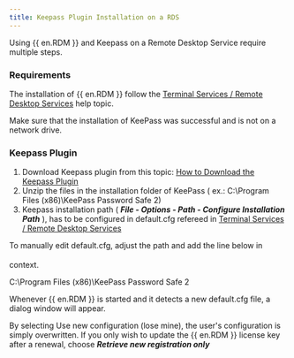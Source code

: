 ```yaml
---
title: Keepass Plugin Installation on a RDS
---
```

Using {{ en.RDM }} and Keepass on a Remote Desktop Service require multiple steps. 

### Requirements

The installation of {{ en.RDM }} follow the [Terminal Services / Remote Desktop Services](https://help.remotedesktopmanager.com/installation_terminalservices.htm) help topic.  

Make sure that the installation of KeePass was successful and is not on a network drive.

### Keepass Plugin

1. Download Keepass plugin from this topic: [How to Download the Keepass Plugin](/kb/remote-desktop-manager/how-to-articles/download-keepass-plugin/)
1. Unzip the files in the installation folder of KeePass ( ex.: C:\Program Files (x86)\KeePass Password Safe 2)
1. Keepass installation path ( ***File - Options - Path - Configure Installation Path*** ), has to be configured in default.cfg refereed in [Terminal Services / Remote Desktop Services](https://help.remotedesktopmanager.com/installation_terminalservices.htm)  

To manually edit default.cfg, adjust the path and add the line below in <Option> </Option> context.  

<KeePassInstallationPath>C:\Program Files (x86)\KeePass Password Safe 2</KeePassInstallationPath>  

Whenever {{ en.RDM }} is started and it detects a new default.cfg file, a dialog window will appear.  

By selecting Use new configuration (lose mine), the user's configuration is simply overwritten. If you only wish to update the {{ en.RDM }} license key after a renewal, choose ***Retrieve new registration only***
